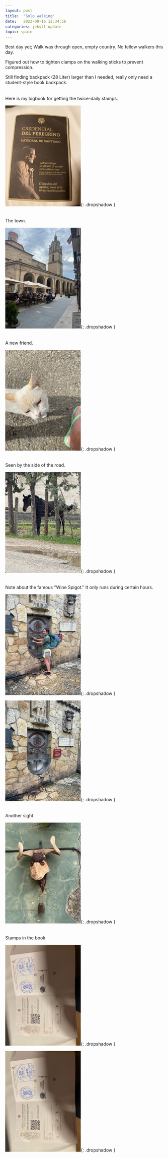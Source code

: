 ```yaml
---
layout: post
title:  "Solo walking"
date:   2023-09-16 12:34:56
categories: jekyll update
topic: spain
---
```

Best day yet;  Walk was through open, empty country.  No fellow walkers this day.  

Figured out how to tighten clamps on the walking sticks to prevent compression.

Still finding backpack (28 Liter) larger than I needed,
really only need a student-style book backpack.
<br><br><br>
Here is my logbook for getting the twice-daily stamps.

![Tunnel](/images/spain/2023-09-16/image1.jpeg){: .dropshadow }
<br><br><br>
The town.

![Town tower](/images/spain/2023-09-16/image2.jpeg){: .dropshadow }
<br><br><br>
A new friend.

![White cat](/images/spain/2023-09-16/image3.jpeg){: .dropshadow }
<br><br><br>
Seen by the side of the road.

![Horse](/images/spain/2023-09-16/image4.jpeg){: .dropshadow }
<br><br><br>
Note about the famous "Wine Spigot."  It only runs during certain hours.

![Wine spigot](/images/spain/2023-09-16/image5.jpeg){: .dropshadow }

![Wine spigot](/images/spain/2023-09-16/image6.jpeg){: .dropshadow }
<br><br><br>
Another sight

![Bull motif](/images/spain/2023-09-16/image7.jpeg){: .dropshadow }
<br><br><br>
Stamps in the book.

![Stamps](/images/spain/2023-09-16/image8.jpeg){: .dropshadow }

![Stamps](/images/spain/2023-09-16/image9.jpeg){: .dropshadow }